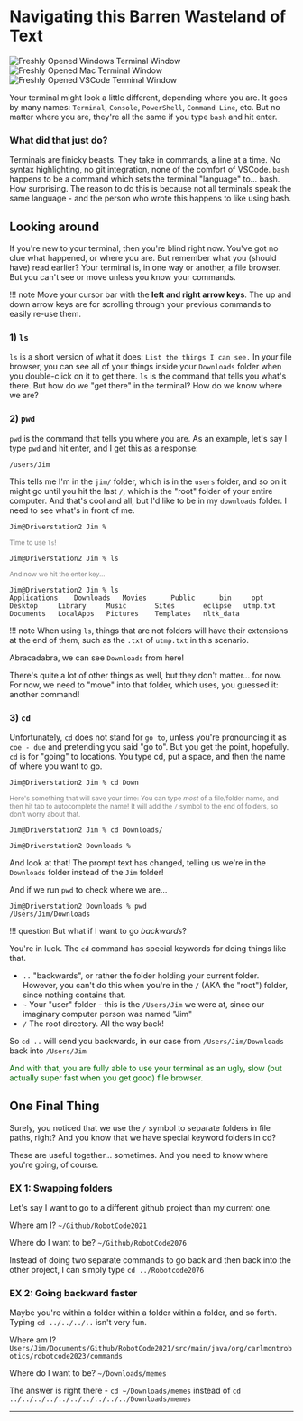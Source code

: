 <style>sub{color:gray;}</style>
<style>green{color:#006600;}</style>

# Navigating this Barren Wasteland of Text

![Freshly Opened Windows Terminal Window](images/newterm/windowsc.png)
![Freshly Opened Mac Terminal Window](images/newterm/mac.png)
![Freshly Opened VSCode Terminal Window](images/newterm/vscode.png)

Your terminal might look a little different, depending where you are. It goes by many names: `Terminal`, `Console`, `PowerShell`, `Command Line`, etc. But no matter where you are, they're all the same if you type `bash` and hit enter.

### What did that just do?

Terminals are finicky beasts. They take in commands, a line at a time. No syntax highlighting, no git integration, none of the comfort of VSCode. `bash` happens to be a command which sets the terminal "language" to... bash. How surprising. The reason to do this is because not all terminals speak the same language - and the person who wrote this happens to like using bash.

## Looking around

If you're new to your terminal, then you're blind right now. You've got no clue what happened, or where you are. But remember what you (should have) read earlier? Your terminal is, in one way or another, a file browser. But you can't see or move unless you know your commands.

!!! note 
    Move your cursor bar with the **left and right arrow keys**. The up and down arrow keys are for scrolling through your previous commands to easily re-use them.

### 1) `ls`

`ls` is a short version of what it does: `List the things I can see.` In your file browser, you can see all of your things inside your `Downloads` folder when you double-click on it to get there. `ls` is the command that tells you what's there. But how do we "get there" in the terminal? How do we know where we are?

### 2) `pwd`

`pwd` is the command that tells you where you are. As an example, let's say I type `pwd` and hit enter, and I get this as a response:

`/users/Jim`

This tells me I'm in the `jim/` folder, which is in the `users` folder, and so on it might go until you hit the last `/`, which is the "root" folder of your entire computer. And that's cool and all, but I'd like to be in my `downloads` folder. I need to see what's in front of me.

`Jim@Driverstation2 Jim %`

<sub>Time to use `ls`!</sub>

`Jim@Driverstation2 Jim % ls`

<sub>And now we hit the enter key...</sub>

```
Jim@Driverstation2 Jim % ls
Applications	Downloads	Movies		Public		bin		opt
Desktop		Library		Music		Sites		eclipse   utmp.txt
Documents	LocalApps	Pictures	Templates	nltk_data
```

!!! note 
    When using `ls`, things that are not folders will have their extensions at the end of them, such as the `.txt` of `utmp.txt` in this scenario.

Abracadabra, we can see `Downloads` from here!

There's quite a lot of other things as well, but they don't matter... for now. For now, we need to "move" into that folder, which uses, you guessed it: another command!

### 3) `cd`

Unfortunately, `cd` does not stand for `go to`, unless you're pronouncing it as `coe - due` and pretending you said "go to". But you get the point, hopefully. `cd` is for "going" to locations. You type cd, put a space, and then the name of where you want to go.

`Jim@Driverstation2 Jim % cd Down`

<sub>Here's something that will save your time: You can type *most* of a file/folder name, and then hit tab to autocomplete the name! It will add the `/` symbol to the end of folders, so don't worry about that.</sub>

`Jim@Driverstation2 Jim % cd Downloads/`

`Jim@Driverstation2 Downloads %`

And look at that! The prompt text has changed, telling us we're in the `Downloads` folder instead of the `Jim` folder!

And if we run `pwd` to check where we are...
```
Jim@Driverstation2 Downloads % pwd
/Users/Jim/Downloads
```

!!! question
    But what if I want to go *backwards*?

You're in luck. The `cd` command has special keywords for doing things like that.

- `..`  "backwards", or rather the folder holding your current folder. However, you can't do this when you're in the `/` (AKA the "root") folder, since nothing contains that.
- `~`  Your "user" folder - this is the `/Users/Jim` we were at, since our imaginary computer person was named "Jim"
- `/`  The root directory. All the way back!

So `cd ..` will send you backwards, in our case from `/Users/Jim/Downloads` back into `/Users/Jim`

<green>And with that, you are fully able to use your terminal as an ugly, slow (but actually super fast when you get good) file browser.</green>

## One Final Thing

Surely, you noticed that we use the `/` symbol to separate folders in file paths, right?
And you know that we have special keyword folders in cd?

These are useful together... sometimes. And you need to know where you're going, of course.

### EX 1: Swapping folders

Let's say I want to go to a different github project than my current one.

Where am I? `~/Github/RobotCode2021`

Where do I want to be? `~/Github/RobotCode2076`

Instead of doing two separate commands to go back and then back into the other project, I can simply type `cd ../Robotcode2076`

### EX 2: Going backward faster

Maybe you're within a folder within a folder within a folder, and so forth. Typing `cd ../../../..` isn't very fun.

Where am I? `Users/Jim/Documents/Github/RobotCode2021/src/main/java/org/carlmontrobotics/robotcode2023/commands`

Where do I want to be? `~/Downloads/memes`

The answer is right there - `cd ~/Downloads/memes` instead of `cd ../../../../../../../../../../Downloads/memes`
***
